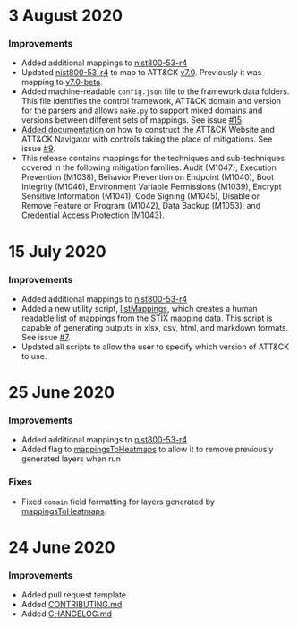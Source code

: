 <!--    CHANGELOG FORMAT                                                -->

<!--    Completed Entry template:                                       -->
<!--                                                                    -->
<!--    # Date in DD MMM YYYY format                                    -->
<!--    ### New Features                                                -->
<!--    ### Improvements                                                -->
<!--    ### Fixes                                                       -->

<!--    Entries for pull request template:                              -->
<!--                                                                    -->
<!--    # Changes staged on develop                                     -->
<!--    ### New Features                                                -->
<!--    ### Improvements                                                -->
<!--    ### Fixes                                                       -->
# 3 August 2020
### Improvements
- Added additional mappings to [nist800-53-r4](frameworks/nist800-53-r4)
- Updated [nist800-53-r4](frameworks/nist800-53-r4) to map to ATT&CK [v7.0](https://github.com/mitre/cti/releases/tag/ATT%26CK-v7.0). Previously it was mapping to [v7.0-beta](https://github.com/mitre/cti/releases/tag/ATT%26CK-v7.0-beta).
- Added machine-readable `config.json` file to the framework data folders. This file identifies the control framework, ATT&CK domain and version for the parsers and allows `make.py` to support mixed domains and versions between different sets of mappings. See issue [#15](https://github.com/center-for-threat-informed-defense/attack-control-framework-mappings/issues/15).
- [Added documentation](/docs/substituting_controls.md) on how to construct the ATT&CK Website and ATT&CK Navigator with controls taking the place of mitigations. See issue [#9](https://github.com/center-for-threat-informed-defense/attack-control-framework-mappings/issues/9).
- This release contains mappings for the techniques and sub-techniques covered in the following mitigation families: Audit (M1047), Execution Prevention (M1038), Behavior Prevention on Endpoint (M1040), Boot Integrity (M1046), Environment Variable Permissions (M1039), Encrypt Sensitive Information (M1041), Code Signing (M1045), Disable or Remove Feature or Program (M1042), Data Backup (M1053), and Credential Access Protection (M1043).  

# 15 July 2020
### Improvements
- Added additional mappings to [nist800-53-r4](frameworks/nist800-53-r4)
- Added a new utility script, [listMappings](util/listMappings.py), which creates a human readable list of mappings from the STIX mapping data. This script is capable of generating outputs in xlsx, csv, html, and markdown formats. See issue [#7](https://github.com/center-for-threat-informed-defense/attack-control-framework-mappings/issues/7).
- Updated all scripts to allow the user to specify which version of ATT&CK to use.

# 25 June 2020
### Improvements
- Added additional mappings to [nist800-53-r4](frameworks/nist800-53-r4)
- Added flag to [mappingsToHeatmaps](util/mappingsToHeatmaps.py) to allow it to remove previously generated layers when run
### Fixes
- Fixed `domain` field formatting for layers generated by [mappingsToHeatmaps](util/mappingsToHeatmaps.py).

# 24 June 2020
### Improvements
- Added pull request template
- Added [CONTRIBUTING.md](CONTRIBUTING.md)
- Added [CHANGELOG.md](CHANGELOG.md)
